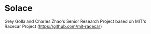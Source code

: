 # Solace
Grey Golla and Charles Zhao's Senior Research Project based on MIT's Racecar Project (https://github.com/mit-racecar)
